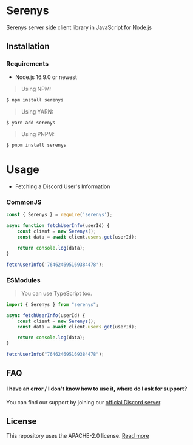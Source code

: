 # Serenys

Serenys server side client library in JavaScript for Node.js

## Installation

### Requirements

- Node.js 16.9.0 or newest

> Using NPM:

```bash
$ npm install serenys
```

> Using YARN:

```bash
$ yarn add serenys
```

> Using PNPM:

```bash
$ pnpm install serenys
```

# Usage

- Fetching a Discord User's Information

### CommonJS

```javascript
const { Serenys } = require('serenys');

async function fetchUserInfo(userId) {
	const client = new Serenys();
	const data = await client.users.get(userId);

	return console.log(data);
}

fetchUserInfo('764624695169384478');
```

### ESModules

> You can use TypeScript too.

```javascript
import { Serenys } from "serenys";

async fetchUserInfo(userId) {
    const client = new Serenys();
    const data = await client.users.get(userId);

    return console.log(data);
}

fetchUserInfo("764624695169384478");
```

## FAQ

#### I have an error / I don't know how to use it, where do I ask for support?

You can find our support by joining our [official Discord server](https://discord.com/invite/discloud).

## License

This repository uses the APACHE-2.0 license. [Read more](https://www.apache.org/licenses/LICENSE-2.0)
